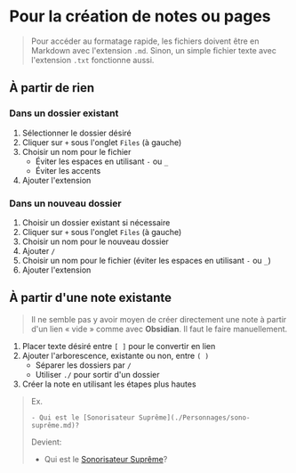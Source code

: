 # Pour la création de notes ou pages

> Pour accéder au formatage rapide, les fichiers doivent être en Markdown avec l'extension `.md`. Sinon, un simple fichier texte avec l'extension `.txt` fonctionne aussi.

## À partir de rien
### Dans un dossier existant
1. Sélectionner le dossier désiré
2. Cliquer sur `+` sous l'onglet `Files` (à gauche)
3. Choisir un nom pour le fichier
   - Éviter les espaces en utilisant `-` ou `_`
   - Éviter les accents
4. Ajouter l'extension

### Dans un nouveau dossier
1. Choisir un dossier existant si nécessaire
2. Cliquer sur `+` sous l'onglet `Files` (à gauche)
3. Choisir un nom pour le nouveau dossier
4. Ajouter `/`
5. Choisir un nom pour le fichier (éviter les espaces en utilisant `-` ou `_`)
6. Ajouter l'extension

## À partir d'une note existante

> Il ne semble pas y avoir moyen de créer directement une note à partir d'un lien « vide » comme avec **Obsidian**. Il faut le faire manuellement.

1. Placer texte désiré entre `[ ]` pour le convertir en lien
2. Ajouter l'arborescence, existante ou non, entre `( )`
   - Séparer les dossiers par `/`
   - Utiliser `./` pour sortir d'un dossier
3. Créer la note en utilisant les étapes plus hautes

> Ex.
>
> `- Qui est le [Sonorisateur Suprême](./Personnages/sono-suprême.md)?`
>
> Devient:
> - Qui est le [Sonorisateur Suprême](./Personnages/sononorisateur-supreme.md)?
